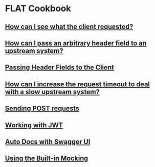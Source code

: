 # FLAT Cookbook

## [How can I see what the client requested?](see-client-request.md)

## [How can I pass an arbitrary header field to an upstream system?](pass-header-field-upstream.md)

## [Passing Header Fields to the Client](pass-header-field-downstream.md)

## [How can I increase the request timeout to deal with a slow upstream system?](request-timeout.md)

## [Sending POST requests](upstream-post-requests.md)

## [Working with JWT](jwt.md)

## [Auto Docs with Swagger UI](swagger-docs.md)

## [Using the Built-in Mocking](builtin-mocking.md)
